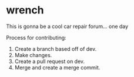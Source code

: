 # wrench

This is gonna be a cool car repair forum... one day 

Process for contributing:
1. Create a branch based off of dev.
2. Make changes.
3. Create a pull request on dev.
4. Merge and create a merge commit.

